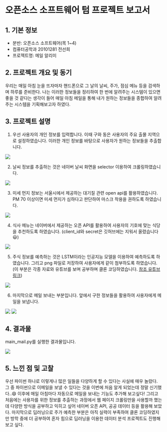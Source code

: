 # 오픈소스 소프트웨어 텀 프로젝트 보고서
## 1. 기본 정보

- 분반: 오픈소스 소프트웨어(목 1~4)
- 컴퓨터공학과 20101281 전선희
- 프로젝트명: 메일 알리미
## 2. 프로젝트 개요 및 동기
 우리는 매일 아침 눈을 뜨자마자 핸드폰으로 그 날의 날씨, 주가, 점심 메뉴 등을 검색하며 하루를 준비한다. 나는 이러한 정보들을 정리하여 한 번에 알려주는 시스템이 있으면 좋을 것 같다는 생각이 들어 매일 아침 메일을 통해 내가 원하는 정보들을 종합하여 알려주는 시스템을 기획해보고자 하였다.
## 3. 프로젝트 설명
1. 우선 사용자의 개인 정보를 입력합니다. 이때 구와 동은 사용자의 주요 출몰 지역으로 설정하였습니다. 이러한 개인 정보를 바탕으로 사용자가 원하는 정보들을 추출합니다.

![](https://images.velog.io/images/funnysunny08/post/3f1e4a6b-e9d4-4faf-99f2-f7bc7a9afb24/info.png)

2. 날씨 정보를 추출하는 것은 네이버 날씨 화면을 selector 이용하여 크롤링하였습니다.

![](https://images.velog.io/images/funnysunny08/post/2d3bea12-9092-446b-9bfa-5c13d28477b0/weather.png)

3. 미세 먼지 정보는 서울시에서 제공하는 대기질 관련 open api를 활용하였습니다. PM 70 이상이면 미세 먼지가 심하다고 판단하여 마스크 착용을 권하도록 하였습니다.

![](https://images.velog.io/images/funnysunny08/post/87dc177d-8672-4240-a45a-7c9c35595838/misae.png)

4. 식사 메뉴는 네이버에서 제공하는 오픈 API를 활용하여 사용자의 기호에 맞는 식당을 추천하도록 하였습니다. (client_id와 secret은 깃허브에는 지워서 올렸습니다😃)

![](https://images.velog.io/images/funnysunny08/post/baceefef-35b7-42b3-b589-b2fa41aafec0/matjip.png)

5. 주식 정보를 예측하는 것은 LSTM이라는 인공지능 모델을 이용하여 예측하도록 하였습니다. 그리고 png 파일로 저장하여 사용자에게 같이 첨부하도록 하였습니다.
(이 부분은 각종 자료와 유튜브를 보며 공부하며 클론 코딩하였습니다. [참조 유튜브링크](https://www.youtube.com/watch?v=sG_WeGbZ9A4))

![](https://images.velog.io/images/funnysunny08/post/ba1e9bd1-9f59-49ee-a9ec-a97d088d622d/savefig_gs.png)

6. 마지막으로 메일 보내는 부분입니다. 앞에서 구한 정보들을 활용하여 사용자에게 메일을 보냅니다. 


![](https://images.velog.io/images/funnysunny08/post/bfd43c50-ba09-4a32-a937-890c4e359e34/mail1.png)
![](https://images.velog.io/images/funnysunny08/post/f7ab8a3e-ab9c-4330-a4a1-ea91250eb490/mail2.png)

## 4. 결과물
main_mail.py를 실행한 결과물입니다.

![](https://images.velog.io/images/funnysunny08/post/eb57c8d4-6056-4fe0-9121-47d9b9c4ce09/result_mail.png)


## 5. 느낀 점 및 고찰
 우선 파이썬 하나로 이렇게나 많은 일들을 다양하게 할 수 있다는 사실에 매우 놀랐다. 그 중 파이썬으로 이메일을 보낼 수 있다는 것을 이번에 처음 알게 되었는데 정말 신기했다..😄 이후에 매일 아침마다 자동으로 메일을 보내는 기능도 추가해 보고싶다! 그리고 처음에는 사용자를 위한 정보를 추출하는 과정에서 웹 페이지 크롤링만을 사용할까 했는데 다양한 방식을 공부하고 익히고 싶어 네이버 오픈 API, 공공 데이터 등을 활용해 보았다. 마지막으로 딥러닝으로 주가 예측한 부분은 아직 실력이 부족하여 클론 코딩하였지만 방학 중에 더 공부하여 혼자 힘으로 딥러닝을 이용한 데이터 분석 프로젝트도 진행해보고 싶다. 
